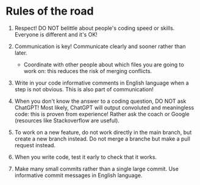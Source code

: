 # Rules of the road

1. Respect! DO NOT belittle about people's coding speed or skills. Everyone is different and it's OK!

2. Communication is key! Communicate clearly and sooner rather than later.

   - Coordinate with other people about which files you are going to work on: this reduces the risk of merging conflicts.

3. Write in your code informative comments in English language when a step is not obvious. This is also part of communication!

4. When you don't know the answer to a coding question, DO NOT ask ChatGPT! Most likely, ChatGPT will output convoluted and meaningless code: this is proven from experience! Rather ask the coach or Google (resources like Stackoverflow are useful).

5. To work on a new feature, do not work directly in the main branch, but create a new branch instead. Do not merge a branche but make a pull request instead.

6. When you write code, test it early to check that it works.

7. Make many small commits rather than a single large commit. Use informative commit messages in English language.
